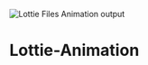 ![Lottie Files Animation output](https://user-images.githubusercontent.com/81187698/116602701-b20f8380-a949-11eb-97a1-7b7e6c8a1db7.PNG)
# Lottie-Animation
